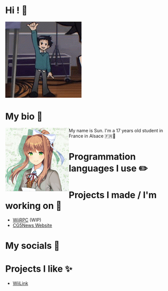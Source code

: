 # Hi ! 👋
![Wallace Wells waving](https://github.com/HappySunnySun/HappySunnysun/blob/main/wallace-wells-wallace.gif)

# My bio 💬
<img src='https://github.com/HappySunnySun/HappySunnysun/blob/main/01288b4c742d16eaa964f4e285aa60f2.png' width='200' style="float: left"/>
My name is Sun. I'm a 17 years old student in France in Alsace 🇫🇷🥨


# Programmation languages I use ✏️

# Projects I made / I'm working on 📝
- [WiiRPC](https://github.com/HappySunnySun/WiiRPC) (WIP)  
- [CG5News Website](https://github.com/HappySunnySun/CG5News)

# My socials 📱

# Projects I like ✨
- [WiiLink](https://github.com/wiilink24)
